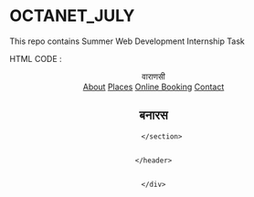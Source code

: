 # OCTANET_JULY
This repo contains Summer Web Development Internship Task

HTML CODE : 

<!DOCTYPE html>
<html lang="en">

<head>
    <meta charset="UTF-8">
    <meta name="viewport" content="width=device-width, initial-scale=1.0">
    <title>Landing Page</title>
    <link rel="stylesheet" href="landingpage.css">
    <!-- <script src="https://kit.fontawesome.com/a076d05399.js" crossorigin="anonymous"></script>
        <script src="https://code.jquery.com/jquery-3.6.4.min.js"></script> -->
    <!-- <link href='https://unpkg.com/boxicons@2.1.4/css/boxicons.min.css' rel='stylesheet'>  -->

</head>

<body>
    <header class="header">
        <nav>
            <div class="Logo">
                वाराणसी
            </div>
            <div class="menu">
                <a href="#">About</a>
                <a href="#">Places</a>
                <a href="#">Online Booking</a>
                <a href="#">Contact</a>
            </div>
        </nav>
        <section class="head-txt">
            <h1>बनारस </h1><span ></span>
            
            
            
        </section>
        
        
    </header>
    

    </div>
    
</body>
